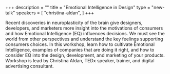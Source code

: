 +++
description = ""
title = "Emotional Intelligence in Design"
type = "new-talk"
speakers = [
        "christina-aldan",
]
+++
<p>Recent discoveries in neuroplasticity of the brain give designers, developers, and marketers more insight into the motivations of consumers and how Emotional Intelligence (EQ) influences decisions. We must see the world from other perspectives and understand the key feelings supporting consumers choices. In this workshop, learn how to cultivate Emotional Intelligence, examples of companies that are doing it right, and how to consider EQ into the design, development, and marketing of your products. Workshop is lead by Christina Aldan, TEDx speaker, trainer, and digital advertising consultant.</p>